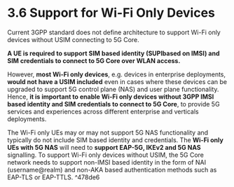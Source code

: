 # 3.6 Support for Wi-Fi Only Devices
Current 3GPP standard does not define architecture to support Wi-Fi only devices without USIM connecting to 5G Core.

**A UE is required to support SIM based identity (SUPIbased on IMSI) and SIM credentials to connect to 5G Core over WLAN access.**

However, **most Wi-Fi only devices**, e.g. devices in enterprise deployments, **would not have a USIM included** even in cases where these devices can be upgraded to support 5G control plane (NAS) and user plane functionality. Hence, **it is important to enable Wi-Fi only devices without 3GPP IMSI based identity and SIM credentials to connect to 5G Core**, to provide 5G services and experiences across different enterprise and verticals deployments.

The Wi-Fi only UEs may or may not support 5G NAS functionality and typically do not include SIM based identity and credentials. The **Wi-Fi only UEs with 5G NAS** will need to **support EAP-5G, IKEv2 and 5G NAS** signalling. To support Wi-Fi only devices without USIM, the 5G Core network needs to support non-IMSI based identity in the form of NAI (username@realm) and non-AKA based authentication methods such as EAP-TLS or EAP-TTLS. ^478de6